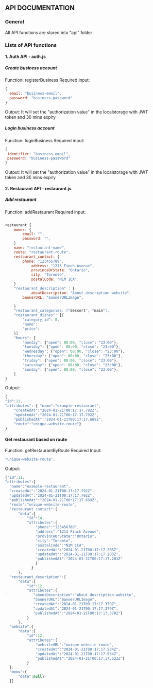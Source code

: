 ## API DOCUMENTATION

### General

All API functions are stored into "api" folder

### Lists of API functions

#### 1. Auth API - auth.js

##### Create business account

Function: registerBusiness
Required input:

```javascript
{
  email: "business-email",
  password: "business-password"
}
```

Output: It will set the "authorization value" in the localstorage with JWT token and 30 mins expiry

##### Login business account

Function: loginBusiness
Required input:

```javascript
{
 identifier: "business-email",
 password: "business-password"
}
```

Output: It will set the "authorization value" in the localstorage with JWT token and 30 mins expiry

#### 2. Restaurant API - restaurant.js

##### Add restaurant

Function: addRestaurant
Required input:

```javascript

restaurant {
	owner: {
		email: "",
		password: "",
	}
	name: "restaurant-name",
	route: "restaurant-route",
	restaurant_contact: {
		phone: "123456789",
    		address: "1213 Finch Avenue",
    		provinceOrState: "Ontario",
    		city: "Toronto",
    		postalCode: "N1M 1CA",
	}
	"restaurant_description" : {
    		aboutDescription: "About description website",
   	 	bannerURL: "bannerURLImage",

	}
	"restaurant_categories: ["dessert", "main"],
	"restaurant_dishes": [{
		"category_id": 0,
		"name":
		"price":
	}]
	"hours": {
		"monday": {"open": 08:00, "close": "23:00"},
		"tuesday": {"open": 08:00, "close": "23:00"},
		"wednesday": {"open": 08:00, "close": "23:00"},
		"thursday": {"open": 08:00, "close": "23:00"},
		"friday": {"open": 08:00, "close": "23:00"},
		"saturday": {"open": 08:00, "close": "23:00"},
		"sunday": {"open": 08:00, "close": "23:00"},
	}
}
```

Output:

```javascript
{
"id":11,
"attributes": { "name":"example-restaurant",
    "createdAt":"2024-01-21T00:17:17.792Z",
    "updatedAt":"2024-01-21T00:17:17.792Z",
    "publishedAt":"2024-01-21T00:17:17.689Z",
    "route":"unique-website-route"}
}
```

#### Get restaurant based on route

Function: getRestaurantByRoute
Required Input:

```javascript
"unique-website-route";
```

Output:

```javascript
{"id":11,
"attributes":{
  "name":"example-restaurant",
  "createdAt":"2024-01-21T00:17:17.792Z",
  "updatedAt":"2024-01-21T00:17:17.792Z",
  "publishedAt":"2024-01-21T00:17:17.689Z",
  "route":"unique-website-route",
  "restaurant_contact":{
      "data":{
          "id":14,
          "attributes":{
              "phone":"123456789",
              "address":"1213 Finch Avenue",
              "provinceOrState":"Ontario",
              "city":"Toronto",
              "postalCode":"N1M 1CA",
              "createdAt":"2024-01-21T00:17:17.203Z",
              "updatedAt":"2024-01-21T00:17:17.203Z",
              "publishedAt":"2024-01-21T00:17:17.201Z"
              }
            }
      },
  "restaurant_description":{
      "data":{
          "id":12,
          "attributes":{
'            "aboutDescription":"About description website",
             "bannerURL":"bannerURLImage",
             "createdAt":"2024-01-21T00:17:17.379Z",
             "updatedAt":"2024-01-21T00:17:17.379Z",
             "publishedAt":"2024-01-21T00:17:17.378Z"}
          }
      },
  "website":{
      "data":{
          "id":12,
          "attributes":{
              "websiteURL":"unique-website-route",
              "createdAt":"2024-01-21T00:17:17.534Z",
              "updatedAt":"2024-01-21T00:17:17.534Z",
              "publishedAt":"2024-01-21T00:17:17.533Z"}
          }
  },
  "menu":{
      "data":null}
  }}
```

